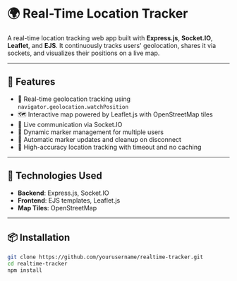 # 🌍 Real-Time Location Tracker

A real-time location tracking web app built with **Express.js**, **Socket.IO**, **Leaflet**, and **EJS**. It continuously tracks users' geolocation, shares it via sockets, and visualizes their positions on a live map.

---

## 🚀 Features

- 📡 Real-time geolocation tracking using `navigator.geolocation.watchPosition`
- 🗺️ Interactive map powered by Leaflet.js with OpenStreetMap tiles
- 🔌 Live communication via Socket.IO
- 📍 Dynamic marker management for multiple users
- 🔄 Automatic marker updates and cleanup on disconnect
- 🧭 High-accuracy location tracking with timeout and no caching

---

## 🧰 Technologies Used

- **Backend**: Express.js, Socket.IO
- **Frontend**: EJS templates, Leaflet.js
- **Map Tiles**: OpenStreetMap

---

## 📦 Installation

```bash
git clone https://github.com/yourusername/realtime-tracker.git
cd realtime-tracker
npm install
